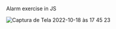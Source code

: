 
Alarm exercise in JS

![Captura de Tela 2022-10-18 às 17 45 23](https://user-images.githubusercontent.com/101880897/196541807-d31d5126-2bac-4381-8689-8f9066798699.png)
